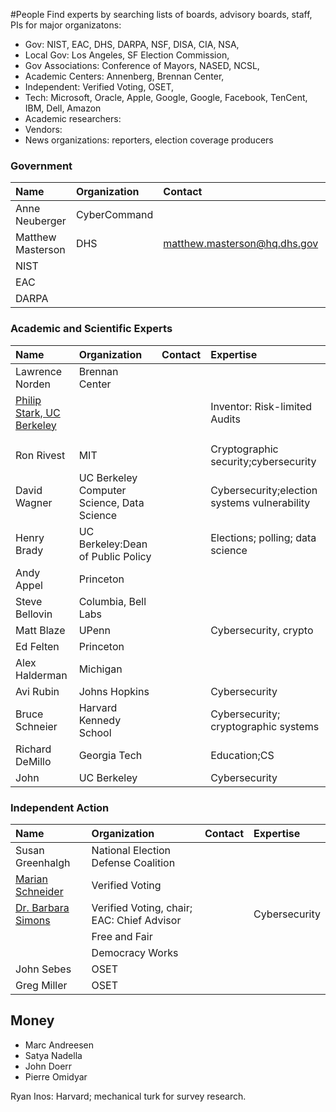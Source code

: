 #People
Find experts by searching lists of boards, advisory boards, staff, PIs for major organizatons:
- Gov: NIST, EAC, DHS, DARPA, NSF, DISA, CIA, NSA,
- Local Gov: Los Angeles, SF Election Commission,
- Gov Associations: Conference of Mayors, NASED, NCSL,
- Academic Centers:  Annenberg, Brennan Center,
- Independent: Verified Voting, OSET,
- Tech: Microsoft, Oracle, Apple, Google, Google, Facebook, TenCent, IBM, Dell, Amazon
- Academic researchers:
- Vendors:
- News organizations: reporters, election coverage producers


### Government


Name | Organization | Contact | Expertise
 :--- | :--- | :--- |:---
Anne Neuberger| CyberCommand ||
Matthew Masterson|DHS| matthew.masterson@hq.dhs.gov   |
  | NIST  |   |
  | EAC  |   |
  | DARPA  |   |

### Academic and Scientific Experts

Name | Organization | Contact | Expertise
 :--- | :--- | :--- |:---
Lawrence Norden| Brennan Center ||
[Philip Stark, UC Berkeley](https://bids.berkeley.edu/people/philip-stark)  |   |   |Inventor: Risk-limited Audits
  |   |   |
  |   |   |
Ron Rivest | MIT | |Cryptographic security;cybersecurity
David Wagner| UC Berkeley Computer Science, Data Science | |Cybersecurity;election systems vulnerability
Henry Brady| UC Berkeley:Dean of Public Policy | |Elections; polling; data science
Andy Appel| Princeton | |
Steve Bellovin   |Columbia, Bell Labs   |   |
Matt Blaze   | UPenn  |   |Cybersecurity, crypto
Ed Felten| Princeton | |
Alex Halderman| Michigan | |
Avi Rubin| Johns Hopkins | |Cybersecurity
Bruce Schneier| Harvard Kennedy School | |Cybersecurity; cryptographic systems
Richard DeMillo  | Georgia Tech  |   |  Education;CS
John   |UC Berkeley   |   |  Cybersecurity

### Independent Action
 |Name | Organization | Contact | Expertise
|  :--- | :--- | :--- |:---
| Susan Greenhalgh  |National Election Defense Coalition   |   |
|[Marian Schneider](https://www.verifiedvoting.org/team/)   | Verified Voting  |   |
|[Dr. Barbara Simons](https://www.verifiedvoting.org/board-of-directors/)   | Verified Voting, chair; EAC: Chief Advisor  |   |Cybersecurity
|   | Free and Fair  |   |
|   |Democracy Works   |   |
John Sebes   | OSET  |   |
Greg Miller   | OSET  |   |

## Money
- Marc Andreesen
- Satya Nadella
- John Doerr
- Pierre Omidyar


Ryan Inos: Harvard;  mechanical turk for survey research.
